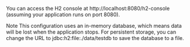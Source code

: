 You can access the H2 console at http://localhost:8080/h2-console (assuming your application runs on port 8080).

Note
This configuration uses an in-memory database, which means data will be lost when the application stops. For persistent storage, you can change the URL to jdbc:h2:file:./data/testdb to save the database to a file.